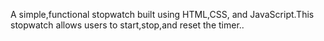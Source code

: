 A simple,functional stopwatch built using HTML,CSS, and JavaScript.This stopwatch allows users to start,stop,and reset the timer..
